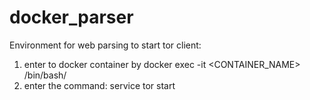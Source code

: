 # docker_parser
Environment for web parsing
to start tor client:
1) enter to docker container by docker exec -it <CONTAINER_NAME> /bin/bash/
2) enter the command: service tor start

